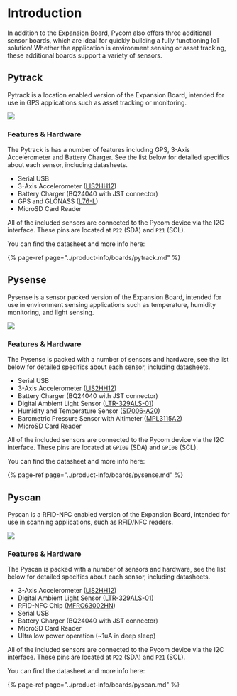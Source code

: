 # Introduction

In addition to the Expansion Board, Pycom also offers three additional sensor boards, which are ideal for quickly building a fully functioning IoT solution! Whether the application is environment sensing or asset tracking, these additional boards support a variety of sensors.

## Pytrack

Pytrack is a location enabled version of the Expansion Board, intended for use in GPS applications such as asset tracking or monitoring.

![](../.gitbook/assets/pytrack%20%281%29.png)

### Features & Hardware

The Pytrack is has a number of features including GPS, 3-Axis Accelerometer and Battery Charger. See the list below for detailed specifics about each sensor, including datasheets.

* Serial USB
* 3-Axis Accelerometer \([LIS2HH12](apireference/pytrack.md#3-axis-accelerometer-lis-2-hh-12)\)
* Battery Charger \(BQ24040 with JST connector\)
* GPS and GLONASS \([L76-L](apireference/pytrack.md#gps-with-glonass-quectel-l-76-l-gnss)\)
* MicroSD Card Reader

All of the included sensors are connected to the Pycom device via the I2C interface. These pins are located at `P22` \(SDA\) and `P21` \(SCL\).

You can find the datasheet and more info here:

{% page-ref page="../product-info/boards/pytrack.md" %}

## Pysense

Pysense is a sensor packed version of the Expansion Board, intended for use in environment sensing applications such as temperature, humidity monitoring, and light sensing.

![](../.gitbook/assets/pysense%20%281%29.png)

### Features & Hardware

The Pysense is packed with a number of sensors and hardware, see the list below for detailed specifics about each sensor, including datasheets.

* Serial USB
* 3-Axis Accelerometer \([LIS2HH12](apireference/pysense.md#3-axis-accelerometer-lis-2-hh-12)\)
* Battery Charger \(BQ24040 with JST connector\)
* Digital Ambient Light Sensor \([LTR-329ALS-01](apireference/pysense.md#digital-ambient-light-sensor-ltr-329-als-01)\)
* Humidity and Temperature Sensor \([SI7006-A20](apireference/pysense.md#humidity-and-temperature-sensor-si-7006-a20)\)
* Barometric Pressure Sensor with Altimeter \([MPL3115A2](apireference/pysense.md#barometric-pressure-sensor-with-altimeter-mpl-3115-a2)\)
* MicroSD Card Reader

All of the included sensors are connected to the Pycom device via the I2C interface. These pins are located at `GPI09` \(SDA\) and `GPI08` \(SCL\).

You can find the datasheet and more info here:

{% page-ref page="../product-info/boards/pysense.md" %}

## Pyscan

Pyscan is a RFID-NFC enabled version of the Expansion Board, intended for use in scanning applications, such as RFID/NFC readers.

![](../.gitbook/assets/pyscan-new%20%281%29.png)

### Features & Hardware

The Pyscan is packed with a number of sensors and hardware, see the list below for detailed specifics about each sensor, including datasheets.

* 3-Axis Accelerometer \([LIS2HH12](apireference/pyscan.md#3-axis-accelerometer-lis-2-hh-12)\)
* Digital Ambient Light Sensor \([LTR-329ALS-01](apireference/pyscan.md#digital-ambient-light-sensor-ltr-329-als-01)\)
* RFID-NFC Chip \([MFRC63002HN](apireference/pyscan.md#pyscan-nfc-library-mfrc-6300)\)
* Serial USB
* Battery Charger \(BQ24040 with JST connector\)
* MicroSD Card Reader
* Ultra low power operation \(~1uA in deep sleep\)

All of the included sensors are connected to the Pycom device via the I2C interface. These pins are located at `P22` \(SDA\) and `P21` \(SCL\).

You can find the datasheet and more info here:

{% page-ref page="../product-info/boards/pyscan.md" %}

